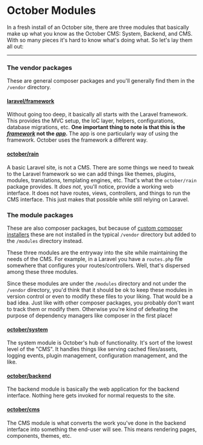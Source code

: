 # October Modules

In a fresh install of an October site, there are three modules that basically make up what you know as the October CMS: System, Backend, and CMS. With so many pieces it's hard to know what's doing what. So let's lay them all out:

---

### The vendor packages

These are general composer packages and you'll generally find them in the `/vendor` directory.

#### [laravel/framework](https://github.com/laravel/framework) 

Without going too deep, it basically all starts with the Laravel framework. This provides the MVC setup, the IoC layer, helpers, configurations, database migrations, etc. **One important thing to note is that this is the [_framework_](https://github.com/laravel/framework) not the [_app_](https://github.com/laravel/laravel).** The app is one particularly way of using the framework. October uses the framework a different way. 


#### [october/rain](https://github.com/octobercms/library)

A basic Laravel site, is not a CMS. There are some things we need to tweak to the Laravel framework so we can add things like themes, plugins, modules, translations, templating engines, etc. That's what the `october/rain` package provides. It _does not_, you'll notice, provide a working web interface. It does not have routes, views, controllers, and things to run the CMS interface. This just makes that possible while still relying on Laravel. 


### The module packages

These are also composer packages, but because of [custom composer installers](composer_installer.md) these are not installed in the typical `/vendor` directory but added to the `/modules` directory instead. 

These three modules are the entryway into the site while maintaining the needs of the CMS. For example, in a Laravel you have a `routes.php` file somewhere that configures your routes/controllers. Well, that's dispersed among these three modules. 

Since these modules are under the `/modules` directory and not under the `/vendor` directory, you'd think that it should be ok to keep these modules in version control or even to modify these files to your liking. That would be a bad idea. Just like with other composer packages, you probably don't want to track them or modify them. Otherwise you're kind of defeating the purpose of dependency managers like composer in the first place!

#### [october/system](https://github.com/octoberrain/system)

The system module is October's hub of functionality. It's sort of the lowest level of the "CMS". It handles things like serving cached files/assets, logging events, plugin management, configuration management, and the like. 


#### [october/backend](https://github.com/octoberrain/backend)

The backend module is basically the web application for the backend interface. Nothing here gets invoked for normal requests to the site.


#### [october/cms](https://github.com/octoberrain/cms)

The CMS module is what converts the work you've done in the backend interface into something the end-user will see. This means rendering pages, components, themes, etc. 